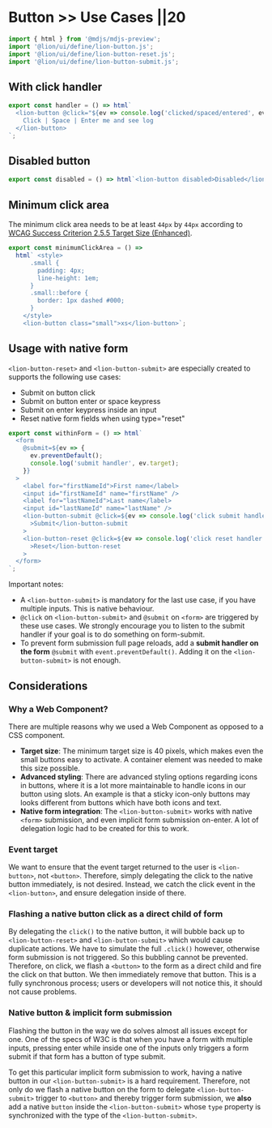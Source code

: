 # Button >> Use Cases ||20

```js script
import { html } from '@mdjs/mdjs-preview';
import '@lion/ui/define/lion-button.js';
import '@lion/ui/define/lion-button-reset.js';
import '@lion/ui/define/lion-button-submit.js';
```

## With click handler

```js preview-story
export const handler = () => html`
  <lion-button @click="${ev => console.log('clicked/spaced/entered', ev)}">
    Click | Space | Enter me and see log
  </lion-button>
`;
```

## Disabled button

```js preview-story
export const disabled = () => html`<lion-button disabled>Disabled</lion-button>`;
```

## Minimum click area

The minimum click area needs to be at least `44px` by `44px` according to [WCAG Success Criterion 2.5.5 Target Size (Enhanced)](https://www.w3.org/TR/WCAG22/#target-size-enhanced).

```js preview-story
export const minimumClickArea = () =>
  html` <style>
      .small {
        padding: 4px;
        line-height: 1em;
      }
      .small::before {
        border: 1px dashed #000;
      }
    </style>
    <lion-button class="small">xs</lion-button>`;
```

## Usage with native form

`<lion-button-reset>` and `<lion-button-submit>` are especially created to supports the following use cases:

- Submit on button click
- Submit on button enter or space keypress
- Submit on enter keypress inside an input
- Reset native form fields when using type="reset"

```js preview-story
export const withinForm = () => html`
  <form
    @submit=${ev => {
      ev.preventDefault();
      console.log('submit handler', ev.target);
    }}
  >
    <label for="firstNameId">First name</label>
    <input id="firstNameId" name="firstName" />
    <label for="lastNameId">Last name</label>
    <input id="lastNameId" name="lastName" />
    <lion-button-submit @click=${ev => console.log('click submit handler', ev.target)}
      >Submit</lion-button-submit
    >
    <lion-button-reset @click=${ev => console.log('click reset handler', ev.target)}
      >Reset</lion-button-reset
    >
  </form>
`;
```

Important notes:

- A `<lion-button-submit>` is mandatory for the last use case, if you have multiple inputs. This is native behaviour.
- `@click` on `<lion-button-submit>` and `@submit` on `<form>` are triggered by these use cases. We strongly encourage you to listen to the submit handler if your goal is to do something on form-submit.
- To prevent form submission full page reloads, add a **submit handler on the form** `@submit` with `event.preventDefault()`. Adding it on the `<lion-button-submit>` is not enough.

## Considerations

### Why a Web Component?

There are multiple reasons why we used a Web Component as opposed to a CSS component.

- **Target size**: The minimum target size is 40 pixels, which makes even the small buttons easy to activate. A container element was needed to make this size possible.
- **Advanced styling**: There are advanced styling options regarding icons in buttons, where it is a lot more maintainable to handle icons in our button using slots. An example is that a sticky icon-only buttons may looks different from buttons which have both icons and text.
- **Native form integration**: The `<lion-button-submit>` works with native `<form>` submission, and even implicit form submission on-enter. A lot of delegation logic had to be created for this to work.

### Event target

We want to ensure that the event target returned to the user is `<lion-button>`, not `<button>`. Therefore, simply delegating the click to the native button immediately, is not desired. Instead, we catch the click event in the `<lion-button>`, and ensure delegation inside of there.

### Flashing a native button click as a direct child of form

By delegating the `click()` to the native button, it will bubble back up to `<lion-button-reset>` and `<lion-button-submit>` which would cause duplicate actions. We have to simulate the full `.click()` however, otherwise form submission is not triggered. So this bubbling cannot be prevented.
Therefore, on click, we flash a `<button>` to the form as a direct child and fire the click on that button. We then immediately remove that button. This is a fully synchronous process; users or developers will not notice this, it should not cause problems.

### Native button & implicit form submission

Flashing the button in the way we do solves almost all issues except for one.
One of the specs of W3C is that when you have a form with multiple inputs,
pressing enter while inside one of the inputs only triggers a form submit if that form has a button of type submit.

To get this particular implicit form submission to work, having a native button in our `<lion-button-submit>` is a hard requirement.
Therefore, not only do we flash a native button on the form to delegate `<lion-button-submit>` trigger to `<button>`
and thereby trigger form submission, we **also** add a native `button` inside the `<lion-button-submit>`
whose `type` property is synchronized with the type of the `<lion-button-submit>`.
